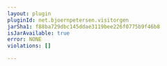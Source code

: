 ```yaml
---
layout: plugin
pluginId: net.bjoernpetersen.visitorgen
jarSha1: f88ba729dbc145ddae3119bee226f0775b9f46b8
isJarAvailable: true
error: NONE
violations: []

---
```

